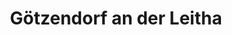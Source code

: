 ---
title: Götzendorf an der Leitha
url: /goetzendorf-an-der-leitha/
latitude: 48.013
longitude: 16.58
---
